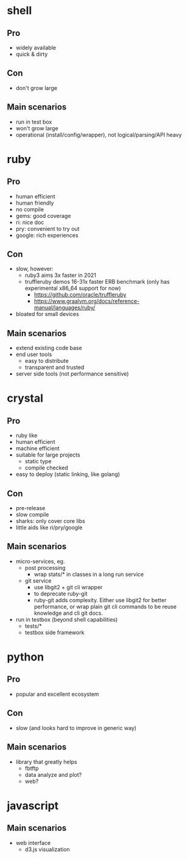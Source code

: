 shell
=====

## Pro
- widely available
- quick & dirty

## Con
- don't grow large

## Main scenarios
- run in test box
- won't grow large
- operational (install/config/wrapper), not logical/parsing/API heavy


ruby
====

## Pro
- human efficient
- human friendly
- no compile
- gems: good coverage
- ri: nice doc
- pry: convenient to try out
- google: rich experiences

## Con
- slow, however:
  - ruby3 aims 3x faster in 2021
  - truffleruby demos 16-31x faster ERB benchmark
    (only has experimental x86_64 support for now)
    - https://github.com/oracle/truffleruby
    - https://www.graalvm.org/docs/reference-manual/languages/ruby/
- bloated for small devices

## Main scenarios
- extend existing code base
- end user tools
  - easy to distribute
  - transparent and trusted
- server side tools (not performance sensitive)


crystal
=======

## Pro
- ruby like
- human efficient
- machine efficient
- suitable for large projects
  - static type
  - compile checked
- easy to deploy (static linking, like golang)

## Con
- pre-release
- slow compile
- sharks: only cover core libs
- little aids like ri/pry/google

## Main scenarios
- micro-services, eg.
  - post processing
    - wrap stats/* in classes in a long run service
  - git service
    - use libgit2 + git cli wrapper
    - to deprecate ruby-git
    - ruby-git adds complexity. Either use libgit2 for better performance, or
      wrap plain git cli commands to be reuse knowledge and cli git docs.
- run in testbox (beyond shell capabilities)
  - tests/*
  - testbox side framework

python
======

## Pro
- popular and excellent ecosystem
## Con
- slow (and looks hard to improve in generic way)
## Main scenarios
- library that greatly helps
  - fbtftp
  - data analyze and plot?
  - web?

javascript
==========

## Main scenarios
- web interface
  - d3.js visualization

